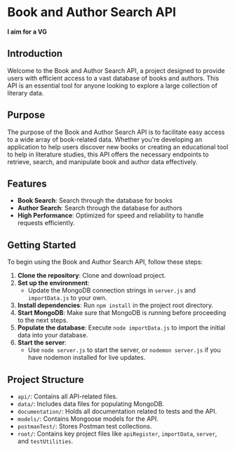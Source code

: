 # Book and Author Search API

**I aim for a VG**

## Introduction

Welcome to the Book and Author Search API, a project designed to provide users with efficient access to a vast database of books and authors. This API is an essential tool for anyone looking to explore a large collection of literary data.

## Purpose

The purpose of the Book and Author Search API is to facilitate easy access to a wide array of book-related data. Whether you're developing an application to help users discover new books or creating an educational tool to help in literature studies, this API offers the necessary endpoints to retrieve, search, and manipulate book and author data effectively.

## Features

- **Book Search**: Search through the database for books
- **Author Search**: Search through the database for authors
- **High Performance**: Optimized for speed and reliability to handle requests efficiently.

## Getting Started

To begin using the Book and Author Search API, follow these steps:

1. **Clone the repository**: Clone and download project.
2. **Set up the environment**:
    - Update the MongoDB connection strings in `server.js` and `importData.js` to your own.
3. **Install dependencies**: Run `npm install` in the project root directory.
4. **Start MongoDB**: Make sure that MongoDB is running before proceeding to the next steps.
4. **Populate the database**: Execute `node importData.js` to import the initial data into your database.
5. **Start the server**:
    - Use `node server.js` to start the server, or `nodemon server.js` if you have nodemon installed for live updates.

## Project Structure

- `api/`: Contains all API-related files.
- `data/`: Includes data files for populating MongoDB.
- `documentation/`: Holds all documentation related to tests and the API.
- `models/`: Contains Mongoose models for the API.
- `postmanTest/`: Stores Postman test collections.
- `root/`: Contains key project files like `apiRegister`, `importData`, `server`, and `testUtilities`.
